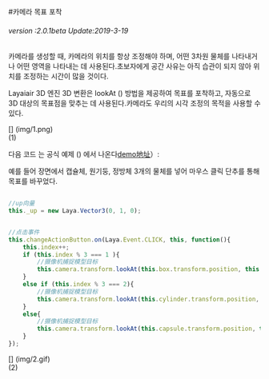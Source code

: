 #카메라 목표 포착

###### *version :2.0.1beta   Update:2019-3-19*

카메라를 생성할 때, 카메라의 위치를 항상 조정해야 하며, 어떤 3차원 물체를 나타내거나 어떤 영역을 나타내는 데 사용된다.초보자에게 공간 사유는 아직 습관이 되지 않아 위치를 조정하는 시간이 많을 것이다.

Layaiair 3D 엔진 3D 변환은 lookAt () 방법을 제공하여 목표를 포착하고, 자동으로 3D 대상의 목표점을 맞추는 데 사용된다.카메라도 우리의 시각 조정의 목적을 사용할 수 있다.

[] (img/1.png)<br>(1)

다음 코드 는 공식 예제 () 에서 나온다[demo地址](https://layaair.ldc.layabox.com/demo2/?language=ch&category=3d&group=Camera&name=CameraLookAt)）:

예를 들어 장면에서 캡슐체, 원기둥, 정방체 3개의 물체를 넣어 마우스 클릭 단추를 통해 목표를 바꾸었다.


```typescript

//up向量
this._up = new Laya.Vector3(0, 1, 0);
```



```typescript

//点击事件
this.changeActionButton.on(Laya.Event.CLICK, this, function(){
    this.index++;
    if (this.index % 3 === 1 ){
        //摄像机捕捉模型目标
        this.camera.transform.lookAt(this.box.transform.position, this._up);
    }
    else if (this.index % 3 === 2){
        //摄像机捕捉模型目标
        this.camera.transform.lookAt(this.cylinder.transform.position, this._up);
    }
    else{
        //摄像机捕捉模型目标
        this.camera.transform.lookAt(this.capsule.transform.position, this._up);
    }
});
```


[] (img/2.gif)<br>(2)
